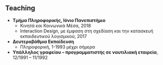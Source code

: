## Teaching

* **Τμήμα Πληροφορικής, Ιόνιο Πανεπιστήμιο**
  * Κινητά και Κοινωνικά Μέσα, 2018
  * Interaction Design, με έμφαση στη σχεδίαση και την κατασκευή εκπαιδευτικού λογισμικού, 2017
* **Δευτεροβάθμια Εκπαίδευση**
  * Πληροφορική, 1-1993 μέχρι σήμερα
* **Υπάλληλος γραφείου – προγραμματιστής σε ναυτιλιακή εταιρεία**, 12/1991 – 11/1992
